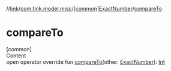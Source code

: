 //[link](../../index.md)/[com.tink.model.misc](../index.md)/[[common]ExactNumber](index.md)/[compareTo](compare-to.md)



# compareTo  
[common]  
Content  
open operator override fun [compareTo](compare-to.md)(other: [ExactNumber](index.md)): [Int](https://kotlinlang.org/api/latest/jvm/stdlib/kotlin/-int/index.html)  



